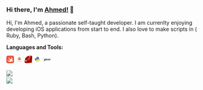 ### Hi there, I'm [Ahmed!](https://github.com/ahmed93) 👋
Hi, I'm Ahmed, a passionate self-taught developer. I am currenlty enjoying developing iOS applications from start to end. I also love to make scripts in ( Ruby, Bash, Python). 

**Languages and Tools:**  

<code><img height="20" src="https://raw.githubusercontent.com/github/explore/80688e429a7d4ef2fca1e82350fe8e3517d3494d/topics/swift/swift.png"></code>
<code><img height="20" src="https://raw.githubusercontent.com/github/explore/80688e429a7d4ef2fca1e82350fe8e3517d3494d/topics/objective-c/objective-c.png"></code>
<code><img height="20" src="https://raw.githubusercontent.com/github/explore/80688e429a7d4ef2fca1e82350fe8e3517d3494d/topics/ruby/ruby.png"></code>
<code><img height="20" src="https://raw.githubusercontent.com/github/explore/5c058a388828bb5fde0bcafd4bc867b5bb3f26f3/topics/python/python.png"></code>
<code><img height="20" src="https://raw.githubusercontent.com/github/explore/80688e429a7d4ef2fca1e82350fe8e3517d3494d/topics/bash/bash.png"></code>    

<a href="https://github.com/ahmed93/github-readme-stats">
  <img align="center" src="https://github-readme-stats-seven-xi.vercel.app/api/top-langs/?username=ahmed93&layout=compact&theme=dracula" />
</a>

<br>

<a href="https://github.com/ahmed93/github-readme-stats">
  <img align="center" src="https://github-readme-stats-seven-xi.vercel.app/api?username=ahmed93&show_icons=true&include_all_commits=true&theme=dracula"/>
</a>

[linkedin]: https://www.linkedin.com/in/magdi93
